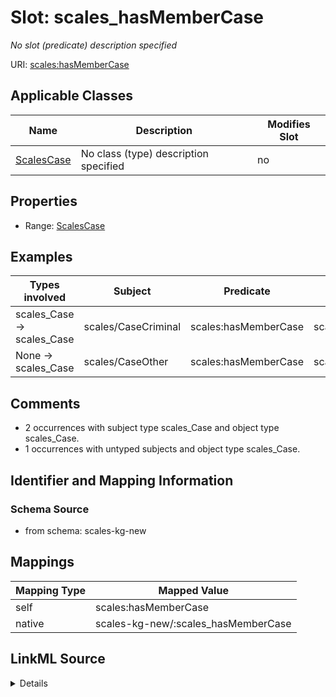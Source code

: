 

# Slot: scales_hasMemberCase


_No slot (predicate) description specified_





URI: [scales:hasMemberCase](http://schemas.scales-okn.org/rdf/scales#hasMemberCase)



<!-- no inheritance hierarchy -->





## Applicable Classes

| Name | Description | Modifies Slot |
| --- | --- | --- |
| [ScalesCase](../classes/ScalesCase.md) | No class (type) description specified |  no  |







## Properties

* Range: [ScalesCase](../classes/ScalesCase.md)






## Examples

| Types involved | Subject | Predicate | Object |
| --- | --- | --- | --- |
| scales_Case → scales_Case | scales/CaseCriminal | scales:hasMemberCase | scales/CaseCivil |
| None → scales_Case | scales/CaseOther | scales:hasMemberCase | scales/CaseCivil |


## Comments

* 2 occurrences with subject type scales_Case and object type scales_Case.
* 1 occurrences with untyped subjects and object type scales_Case.

## Identifier and Mapping Information







### Schema Source


* from schema: scales-kg-new




## Mappings

| Mapping Type | Mapped Value |
| ---  | ---  |
| self | scales:hasMemberCase |
| native | scales-kg-new/:scales_hasMemberCase |




## LinkML Source

<details>
```yaml
name: scales_hasMemberCase
description: No slot (predicate) description specified
comments:
- 2 occurrences with subject type scales_Case and object type scales_Case.
- 1 occurrences with untyped subjects and object type scales_Case.
examples:
- description: scales_Case → scales_Case
  object:
    example_object: scales/CaseCivil
    example_object_type: scales_Case
    example_predicate: scales:hasMemberCase
    example_subject: scales/CaseCriminal
    example_subject_type: scales_Case
- description: None → scales_Case
  object:
    example_object: scales/CaseCivil
    example_object_type: scales_Case
    example_predicate: scales:hasMemberCase
    example_subject: scales/CaseOther
    example_subject_type: None
from_schema: scales-kg-new
rank: 1000
slot_uri: scales:hasMemberCase
alias: scales_hasMemberCase
domain_of:
- scales_Case
range: scales_Case

```
</details>